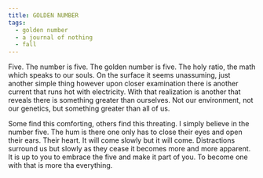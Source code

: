 ```yaml
---
title: GOLDEN NUMBER
tags:
  - golden number
  - a journal of nothing
  - fall
---
```


Five. The number is five. The golden number is five. The holy ratio, the math which speaks to our souls. On the surface it seems unassuming, just another simple thing however upon closer examination there is another current that runs hot with electricity. With that realization is another that reveals there is something greater than ourselves. Not our environment, not our genetics, but something greater than all of us.

Some find this comforting, others find this threating. I simply believe in the number five. The hum is there one only has to close their eyes and open their ears. Their heart. It will come slowly but it will come. Distractions surround us but slowly as they cease it becomes more and more apparent. It is up to you to embrace the five and make it part of you. To become one with that is more tha everything.
